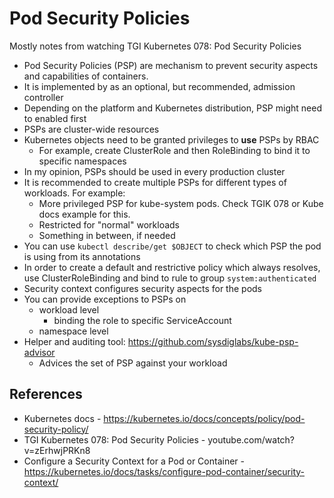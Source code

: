 # Pod Security Policies

Mostly notes from watching TGI Kubernetes 078: Pod Security Policies

* Pod Security Policies (PSP) are mechanism to prevent security aspects and capabilities of containers.
* It is implemented by as an optional, but recommended, admission controller
* Depending on the platform and Kubernetes distribution, PSP might need to enabled first
* PSPs are cluster-wide resources
* Kubernetes objects need to be granted privileges to **use** PSPs by RBAC
  * For example, create ClusterRole and then RoleBinding to bind it to specific namespaces
* In my opinion, PSPs should be used in every production cluster
* It is recommended to create multiple PSPs for different types of workloads. For example:
  * More privileged PSP for kube-system pods. Check TGIK 078 or Kube docs example for this.
  * Restricted for "normal" workloads
  * Something in between, if needed
* You can use `kubectl describe/get $OBJECT` to check which PSP the pod is using from its annotations
* In order to create a default and restrictive policy which always resolves, use ClusterRoleBinding and bind to rule to group `system:authenticated`
* Security context configures security aspects for the pods
* You can provide exceptions to PSPs on
  * workload level
    * binding the role to specific ServiceAccount
  * namespace level
* Helper and auditing tool: https://github.com/sysdiglabs/kube-psp-advisor
  * Advices the set of PSP against your workload

## References

* Kubernetes docs - https://kubernetes.io/docs/concepts/policy/pod-security-policy/
* TGI Kubernetes 078: Pod Security Policies - youtube.com/watch?v=zErhwjPRKn8
* Configure a Security Context for a Pod or Container - https://kubernetes.io/docs/tasks/configure-pod-container/security-context/
